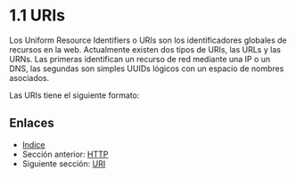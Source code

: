 # 1.1 URIs

Los Uniform Resource Identifiers o URIs son los identificadores globales de recursos en la web. Actualmente existen dos tipos de URIs, las URLs y las URNs. Las primeras identifican un recurso de red mediante una IP o un DNS, las segundas son simples UUIDs lógicos con un espacio de nombres asociados. 

Las URIs tiene el siguiente formato: 

## Enlaces

- [Indice](preface.md)
- Sección anterior: [HTTP](03.0.md)
- Siguiente sección: [URI](03.2.md)
